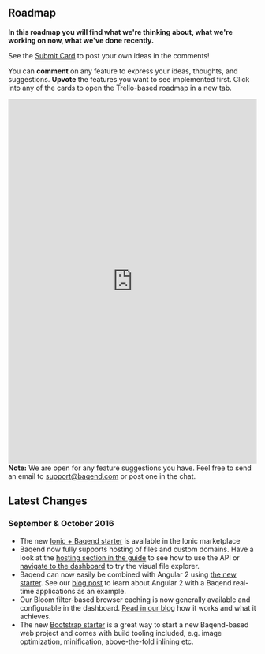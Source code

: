 ## Roadmap

**In this roadmap you will find what we're thinking about, what we're working on now, what we've done recently.**

See the [Submit Card](https://trello.com/c/byxqgvYz) to post your own ideas in the comments!

You can **comment** on any feature to express your ideas, thoughts, and suggestions. **Upvote** the features you want to see implemented first. Click into any of the cards to open the Trello-based roadmap in a new tab.

<div style="overflow-x: auto; -webkit-overflow-scrolling:touch;">
<iframe src="https://trello.com/b/wxGo2plv.html" style="width:100%; height: 740px; border: 0;"></iframe>
</div>


<div class="note"><strong>Note:</strong> We are open for any feature suggestions you have. Feel free to send an email to <a href="mailto:support@baqend.com">support@baqend.com</a> or post one in the chat.</div>

## Latest Changes

### September & October 2016

- The new [Ionic + Baqend starter](https://market.ionic.io/starters/baqend-starter) is available in the Ionic marketplace
- Baqend now fully supports hosting of files and custom domains. Have a look at the [hosting section in the guide](/#hosting) to see how to use the API or [navigate to the dashboard](http://dashboard.baqend.com/) to try the visual file explorer.
- Baqend can now easily be combined with Angular 2 using [the new starter](starters/#angular2-and-baqend-starter). See our [blog post](https://medium.baqend.com/angular-2-by-example-e85a09fa6480) to learn about Angular 2 with a Baqend real-time applications as an example.
- Our Bloom filter-based browser caching is now generally available and configurable in the dashboard. [Read in our blog](https://medium.baqend.com/announcing-availability-of-baqends-unique-client-caching-technology-dbd9b026dc20#.t16o9vof7) how it works and what it achieves.
- The new [Bootstrap starter](starters/#bootstrap-baqend-starter-kit) is a great way to start a new Baqend-based web project and comes with build tooling included, e.g. image optimization, minification, above-the-fold inlining etc.

